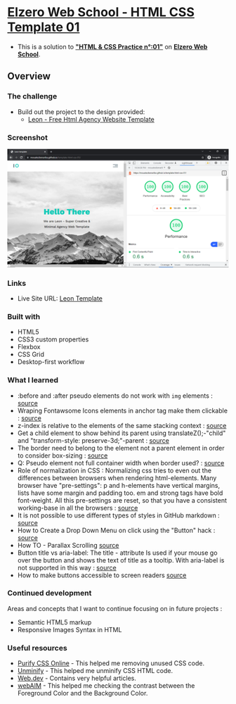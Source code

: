 # [Elzero Web School - HTML CSS Template 01](https://mouatezbenariba.github.io/template-html-css-01/)
- This is a solution to [<b>"HTML & CSS Practice n°:01"</b>](https://elzero.org/practical-html-css/) on [<b>Elzero Web School</b>](https://elzero.org/).

## Overview

### The challenge

- Build out the project to the design provided:
  - [Leon - Free Html Agency Website Template](https://www.graphberry.com/item/leon-html-agency-template)

### Screenshot

![Landing Page & lightouse report](https://github.com/mouatezbenariba/template-html-css-01/blob/main/images/screenshot01.PNG)

### Links

- Live Site URL: [Leon Template](https://mouatezbenariba.github.io/template-html-css-01/)

### Built with

- HTML5
- CSS3 custom properties
- Flexbox
- CSS Grid
- Desktop-first workflow

### What I learned

- :before and :after pseudo elements do not work with `img` elements : [source](https://stackoverflow.com/questions/7396469/why-dont-before-and-after-pseudo-elements-work-with-img-elements)
- Wraping Fontawsome Icons elements in anchor tag make them clickable : [source](https://stackoverflow.com/questions/26814297/want-to-make-font-awesome-icons-clickable)
- z-index is relative to the elements of the same stacking context : [source](https://stackoverflow.com/questions/2503705/how-to-get-a-child-element-to-show-behind-lower-z-index-than-its-parent)
- Get a child element to show behind its parent using translateZ();-"child" and "transform-style: preserve-3d;"-parent : [source](https://stackoverflow.com/questions/2503705/how-to-get-a-child-element-to-show-behind-lower-z-index-than-its-parent)
- The border need to belong to the element not a parent element in order to consider box-sizing : [source](https://stackoverflow.com/questions/54389658/pseudo-element-not-full-container-width-when-border-used)
- Q: Pseudo element not full container width when border used? : [source](https://stackoverflow.com/questions/54389658/pseudo-element-not-full-container-width-when-border-used)
- Role of normalization in CSS : Normalizing css tries to even out the differences between browsers when rendering html-elements. Many browser have "pre-settings": p and h-elements have vertical margins, lists have some margin and padding too. em and strong tags have bold font-weight. All this pre-settings are reset, so that you have a consistent working-base in all the browsers : [source](https://stackoverflow.com/questions/11578280/what-exactly-does-normalization-in-css-do)
- It is not possible to use different types of styles in GitHub markdown : [source](https://stackoverflow.com/questions/65508832/how-to-use-margin-padding-in-github-readme-md)
- How to Create a Drop Down Menu on click using the "Button" hack : [source](https://stackoverflow.com/questions/18786546/creating-drop-down-menu-on-click-css)
- How TO - Parallax Scrolling [source](https://www.w3schools.com/howto/howto_css_parallax.asp)
- Button title vs aria-label: The title - attribute Is used if your mouse go over the button and shows the text of title as a tooltip. With aria-label is not supported in this way : [source](https://stackoverflow.com/questions/27953425/what-is-the-difference-between-aria-label-and-title-attributes)
- How to make buttons accessible to screen readers [source](https://web.dev/button-name/?utm_source=lighthouse&utm_medium=devtools)

### Continued development

Areas and concepts that I want to continue focusing on in future projects :
  - Semantic HTML5 markup
  - Responsive Images Syntax in HTML

### Useful resources

- [Purify CSS Online](https://purifycss.online/) - This helped me removing unused CSS code.
- [Unminify](https://unminify.com/) - This helped me unminify CSS HTML code.
- [Web.dev](https://web.dev/) - Contains very helpful articles.
- [webAIM](https://webaim.org/resources/contrastchecker/) - This helped me checking the contrast between the Foreground Color and the Background Color.


